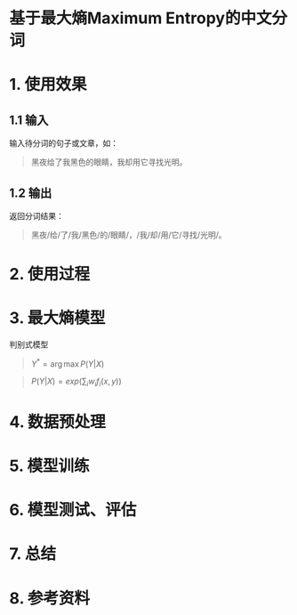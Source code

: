 # 基于最大熵Maximum Entropy的中文分词



# 1. 使用效果

## 1.1 输入

输入待分词的句子或文章，如：

> 黑夜给了我黑色的眼睛，我却用它寻找光明。

## 1.2 输出

返回分词结果：

> 黑夜/给/了/我/黑色/的/眼睛/，/我/却/用/它/寻找/光明/。



# 2. 使用过程



# 3. 最大熵模型



判别式模型

> $Y^* = \arg\max P(Y|X)$

> $P(Y|X) = exp(\sum_i w_if_i(x, y))$







# 4. 数据预处理



# 5. 模型训练

# 6. 模型测试、评估

# 7. 总结

# 8. 参考资料

